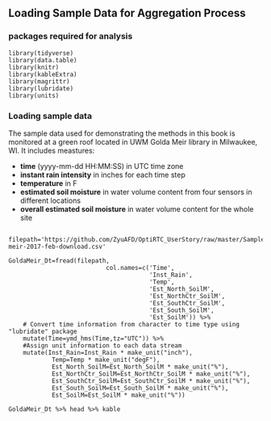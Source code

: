 ## Loading Sample Data for Aggregation Process


### packages required for analysis
```
library(tidyverse)
library(data.table)
library(knitr)
library(kableExtra)
library(magrittr)
library(lubridate)
library(units)
```

### Loading sample data
The sample data used for demonstrating the methods in this book is monitored at a green roof located in UWM Golda Meir library in Milwaukee, WI. It includes meastures:

* **time** (yyyy-mm-dd HH:MM:SS) in UTC time zone
* **instant rain intensity** in inches for each time step
* **temperature** in F 
* **estimated soil moisture** in water volume content from four sensors in different locations 
* **overall estimated soil moisture** in water volume content for the whole site

```

filepath='https://github.com/ZyuAFD/OptiRTC_UserStory/raw/master/Sample%20Data/gold-meir-2017-feb-download.csv'

GoldaMeir_Dt=fread(filepath,
                           col.names=c('Time',
                                       'Inst_Rain',
                                       'Temp',
                                       'Est_North_SoilM',
                                       'Est_NorthCtr_SoilM',
                                       'Est_SouthCtr_SoilM',
                                       'Est_South_SoilM',
                                       'Est_SoilM')) %>% 
    # Convert time information from character to time type using "lubridate" package
    mutate(Time=ymd_hms(Time,tz="UTC")) %>% 
    #Assign unit information to each data stream
    mutate(Inst_Rain=Inst_Rain * make_unit("inch"),
            Temp=Temp * make_unit("degF"),
            Est_North_SoilM=Est_North_SoilM * make_unit("%"),
            Est_NorthCtr_SoilM=Est_NorthCtr_SoilM * make_unit("%"),
            Est_SouthCtr_SoilM=Est_SouthCtr_SoilM * make_unit("%"),
            Est_South_SoilM=Est_South_SoilM * make_unit("%"),
            Est_SoilM=Est_SoilM * make_unit("%")) 
    
GoldaMeir_Dt %>% head %>% kable

```
